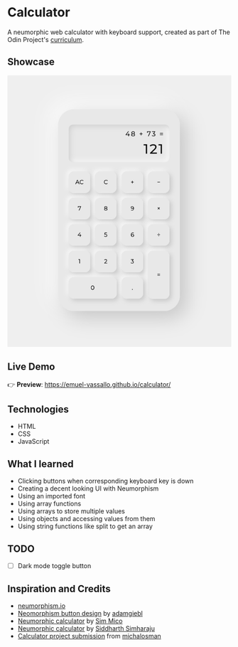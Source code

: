 # Calculator

A neumorphic web calculator with keyboard support, created as part of The Odin Project's [curriculum](https://www.theodinproject.com/lessons/foundations-calculator).

## Showcase

![screenshot 1](images/screenshot1.png)

## Live Demo

👉 **Preview**: https://emuel-vassallo.github.io/calculator/

## Technologies

- HTML
- CSS
- JavaScript

## What I learned

- Clicking buttons when corresponding keyboard key is down
- Creating a decent looking UI with Neumorphism
- Using an imported font
- Using array functions
- Using arrays to store multiple values
- Using objects and accessing values from them
- Using string functions like split to get an array

## TODO

- [ ] Dark mode toggle button

## Inspiration and Credits

- [neumorphism.io](https://neumorphism.io/#e8e8e8)
- [Neomorphism button design](https://uiverse.io/detail/adamgiebl/lucky-donkey-6) by [adamgiebl](https://github.com/adamgiebl)
- [Neumorphic calculator](https://dribbble.com/shots/12109039-Calculator) by [Sim Mico](https://dribbble.com/S_U_P)
- [Neumorphic calculator](https://dribbble.com/shots/10490828-Neomorphic-Caluculator) by [Siddharth Simharaju](https://dribbble.com/SiddharthSimharaju)
- [Calculator project submission](https://github.com/michalosman/calculator) from [michalosman](https://github.com/michalosman)
